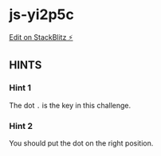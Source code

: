 # js-yi2p5c

[Edit on StackBlitz ⚡️](https://stackblitz.com/edit/js-yi2p5c)

## HINTS 
### Hint 1
The dot `.` is the key in this challenge.
### Hint 2
You should put the dot on the right position.

